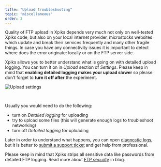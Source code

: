 ```yaml
---
title: "Upload troubleshooting"
topic: "miscellaneous"
order: 2
---
```


Quality of FTP upload in Xpiks depends very much not only on well-tested Xpiks code, but also on your local internet provider, microstocks websites which update and break their services frequently and many other fragile things. In case you have any connectivity issues it is important to detect where does the error originate: locally or on the FTP server side.

Xpiks allows you to better understand what is going on with detailed upload logging. You can turn it on in _Upload_ section of _Settings_. Please keep in mind that **enabling detailed logging makes your upload slower** so please don't forget to **turn it off after** the experiment.

<p>
  <img alt="Upload settings" src="{{site.url}}/images/tutorials/miscellaneous/upload-settings.png" class="small-12 large-12" />
</p>

<br />

Usually you would need to do the following:

* turn on _Detailed logging_ for uploading
* try to upload some files (this will generate enough logs to troubleshoot networking)
* turn off _Detailed logging_ for uploading

Later in order to understand what happens, you can open <a href="{{site.url}}/tutorials/misc-diagnostic-logs/">diagnostic logs</a>, but it is better to <a href="{{site.url}}/2015/09/03/how-to-report-an-error/">submit a support ticket</a> and get help from professional.

Please keep in mind that Xpiks strips all sensitive data like passwords from detailed FTP logging. Read more about <a href="{{site.url}}/2016/01/13/ftp-and-security/">FTP security</a> in blog.
